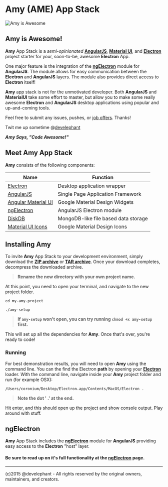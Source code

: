 # Amy (AME) App Stack

![Amy is Awesome](https://s3.amazonaws.com/electron-assets/amy-app-small.png)

## Amy is Awesome!

__Amy__ App Stack is a _semi-opinionated_ [__AngularJS__](http://angularjs.org), [__Material UI__](https://material.angularjs.org), and [__Electron__](http://electron.atom.io)  project starter for your, soon-to-be, awesome __Electron__ App.

One major feature is the integration of the [__ngElectron__](https://github.com/develephant/ngElectron) module for __AngularJS__.  The module allows for easy communication between the __Electron__ and __AngularJS__ layers.  The module also provides direct access to __Electron__ itself!

__Amy__ app stack is not for the unmotivated developer.  Both __AngularJS__ and __MaterialUI__ take some effort to master, but allow you to make some really awesome __Electron__ and __AngularJS__ desktop applications using popular and up-and-coming tools.

Feel free to submit any issues, pushes, or [job offers](https://twitter.com/develephant). Thanks!

Twit me up sometime @[develephant](http://twitter.com/develephant)

___Amy Says, "Code Awesome!"___


## Meet Amy App Stack

__Amy__ consists of the following components:

Name | Function
-----|---------
[Electron](http://electron.atom.io) | Desktop application wrapper
[AngularJS](http://angularjs.org) | Single Page Application Framework
[Angular Material UI](https://material.angularjs.org) | Google Material Design Widgets
[ngElectron](https://github.com/develephant/ngElectron) | AngularJS Electron module
[DiskDB](https://www.npmjs.com/package/diskdb) | MongoDB-like file based data storage
[Material UI Icons](https://www.google.com/design/icons) | Google Material Design Icons

## Installing __Amy__

To invite __Amy__ App Stack to your development environment, simply download the [__ZIP archive__](https://github.com/develephant/Amy/zipball/master) or [__TAR archive__](https://github.com/develephant/Amy/tarball/master). Once your download completes, decompress the downloaded archive.

> __Rename the new directory with your own project name.__

At this point, you need to open your terminal, and navigate to the new project folder.

`cd my-amy-project`

`./amy-setup`

> __If `amy-setup` won't open, you can try running `chmod +x amy-setup` first.__

This will set up all the dependencies for __Amy__. Once that's over, you're ready to code!

### Running

For best demonstration results, you will need to open __Amy__ using the command line. You can the find the Electron __path__ by opening your [__Electron__](https://github.com/atom/electron/releases) loader. With the command line, navigate inside your __Amy__ project folder and run (for example OSX):

`/Users/coronium/Desktop/Electron.app/Contents/MacOS/Electron .`

> __Note the dot ' .' at the end.__

Hit enter, and this should open up the project and show console output. Play around with stuff.

## ngElectron

__Amy__ App Stack includes the [__ngElectron__](https://github.com/develephant/ngElectron) module for __AngularJS__ providing easy access to the __Electron__ "host" layer.

#### Be sure to read up on it's full functionality at the [__ngElectron__](https://github.com/develephant/ngElectron) page.

---

(c)2015 @develephant -
All rights reserved by the original owners, maintainers, and creators.
